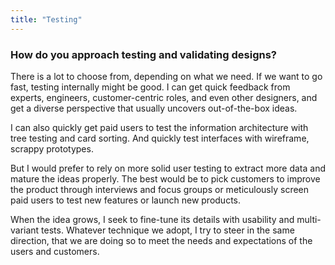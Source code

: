 ```yaml
---
title: "Testing"
---
```

### How do you approach testing and validating designs?

There is a lot to choose from, depending on what we need. If we want to go fast, testing internally might be good. I can get quick feedback from experts, engineers, customer-centric roles, and even other designers, and get a diverse perspective that usually uncovers out-of-the-box ideas.

I can also quickly get paid users to test the information architecture with tree testing and card sorting. And quickly test interfaces with wireframe, scrappy prototypes.

But I would prefer to rely on more solid user testing to extract more data and mature the ideas properly. The best would be to pick customers to improve the product through interviews and focus groups or meticulously screen paid users to test new features or launch new products.

When the idea grows, I seek to fine-tune its details with usability and multi-variant tests. Whatever technique we adopt, I try to steer in the same direction, that we are doing so to meet the needs and expectations of the users and customers.